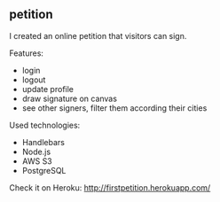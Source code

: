 ## petition

I created an online petition that visitors can sign.

Features:
- login
- logout
- update profile
- draw signature on canvas
- see other signers, filter them according their cities

Used technologies:
- Handlebars
- Node.js
- AWS S3
- PostgreSQL

Check it on Heroku:
http://firstpetition.herokuapp.com/
